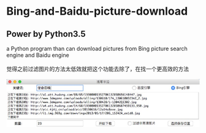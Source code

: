 # Bing-and-Baidu-picture-download

Power by Python3.5
---
a Python program than can download pictures from Bing picture search engine and Baidu engine<br><br>
    觉得之前过滤图片的方法太低效就把这个功能去除了，在找一个更高效的方法<br><br>
![1](https://github.com/Dengqlbq/Bing-and-Baidu-picture-download/raw/master/1.png)
